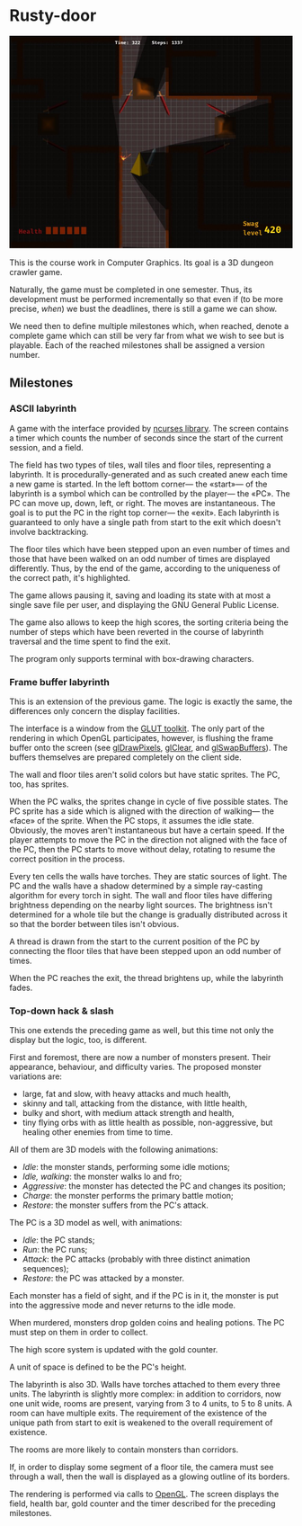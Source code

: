 Rusty-door
==========

![concept](/misc/concept.jpg?raw=true "Concept art")

This is the course work in Computer Graphics. Its goal is a 3D dungeon crawler
game.

Naturally, the game must be completed in one semester. Thus, its development
must be performed incrementally so that even if (to be more precise, *when*) we
bust the deadlines, there is still a game we can show.

We need then to define multiple milestones which, when reached, denote a
complete game which can still be very far from what we wish to see but is
playable. Each of the reached milestones shall be assigned a version number.

Milestones
----------

### ASCII labyrinth

A game with the interface provided by [ncurses library][ncurses]. The screen
contains a timer which counts the number of seconds since the start of the
current session, and a field.

The field has two types of tiles, wall tiles and floor tiles, representing a
labyrinth. It is procedurally-generated and as such created anew each time a
new game is started. In the left bottom corner— the «start»— of the labyrinth
is a symbol which can be controlled by the player— the «PC». The PC can move
up, down, left, or right. The moves are instantaneous. The goal is to put the
PC in the right top corner— the «exit». Each labyrinth is guaranteed to only
have a single path from start to the exit which doesn't involve backtracking.

The floor tiles which have been stepped upon an even number of times and those
that have been walked on an odd number of times are displayed differently.
Thus, by the end of the game, according to the uniqueness of the correct path,
it's highlighted.

The game allows pausing it, saving and loading its state with at most a single
save file per user, and displaying the GNU General Public License.

The game also allows to keep the high scores, the sorting criteria being the
number of steps which have been reverted in the course of labyrinth traversal
and the time spent to find the exit.

The program only supports terminal with box-drawing characters.

### Frame buffer labyrinth

This is an extension of the previous game. The logic is exactly the same, the
differences only concern the display facilities.

The interface is a window from the [GLUT
toolkit](GLUT). The only part of
the rendering in which OpenGL participates, however, is flushing the frame
buffer onto the screen (see
[glDrawPixels](https://www.opengl.org/sdk/docs/man2/xhtml/glDrawPixels.xml),
[glClear](https://www.opengl.org/sdk/docs/man2/xhtml/glClear.xml), and
[glSwapBuffers](https://www.opengl.org/sdk/docs/man2/xhtml/glXSwapBuffers.xml)).
The buffers themselves are prepared completely on the client side.

The wall and floor tiles aren't solid colors but have static sprites. The PC,
too, has sprites.

When the PC walks, the sprites change in cycle of five possible states. The PC
sprite has a side which is aligned with the direction of walking— the «face» of
the sprite. When the PC stops, it assumes the idle state. Obviously, the moves
aren't instantaneous but have a certain speed. If the player attempts to move
the PC in the direction not aligned with the face of the PC, then the PC starts
to move without delay, rotating to resume the correct position in the process.

Every ten cells the walls have torches. They are static sources of light. The
PC and the walls have a shadow determined by a simple ray-casting algorithm for
every torch in sight. The wall and floor tiles have differing brightness
depending on the nearby light sources. The brightness isn't determined for a
whole tile but the change is gradually distributed across it so that the border
between tiles isn't obvious.

A thread is drawn from the start to the current position of the PC by
connecting the floor tiles that have been stepped upon an odd number of times.

When the PC reaches the exit, the thread brightens up, while the labyrinth
fades.

### Top-down hack & slash

This one extends the preceding game as well, but this time not only the display
but the logic, too, is different.

First and foremost, there are now a number of monsters present. Their
appearance, behaviour, and difficulty varies. The proposed monster variations
are:

  * large, fat and slow, with heavy attacks and much health,
  * skinny and tall, attacking from the distance, with little health,
  * bulky and short, with medium attack strength and health,
  * tiny flying orbs with as little health as possible, non-aggressive, but
    healing other enemies from time to time.

All of them are 3D models with the following animations:

  * _Idle_: the monster stands, performing some idle motions;
  * _Idle, walking_: the monster walks lo and fro;
  * _Aggressive_: the monster has detected the PC and changes its position;
  * _Charge_: the monster performs the primary battle motion;
  * _Restore_: the monster suffers from the PC's attack.

The PC is a 3D model as well, with animations:

  * _Idle_: the PC stands;
  * _Run_: the PC runs;
  * _Attack_: the PC attacks (probably with three distinct animation
    sequences);
  * _Restore_: the PC was attacked by a monster.

Each monster has a field of sight, and if the PC is in it, the monster is put
into the aggressive mode and never returns to the idle mode.

When murdered, monsters drop golden coins and healing potions. The PC must step
on them in order to collect.

The high score system is updated with the gold counter.

A unit of space is defined to be the PC's height.

The labyrinth is also 3D. Walls have torches attached to them every three
units. The labyrinth is slightly more complex: in addition to corridors, now
one unit wide, rooms are present, varying from 3 to 4 units, to 5 to 8 units.
A room can have multiple exits. The requirement of the existence of the unique
path from start to exit is weakened to the overall requirement of existence.

The rooms are more likely to contain monsters than corridors.

If, in order to display some segment of a floor tile, the camera must see
through a wall, then the wall is displayed as a glowing outline of its borders.

The rendering is performed via calls to [OpenGL][OpenGL]. The screen displays
the field, health bar, gold counter and the timer described for the preceding
milestones.

[ncurses]: https://github.com/jeaye/ncurses-rs
[GLUT]:    https://www.opengl.org/resources/libraries/glut/
[OpenGL]:  https://www.opengl.org/ 

